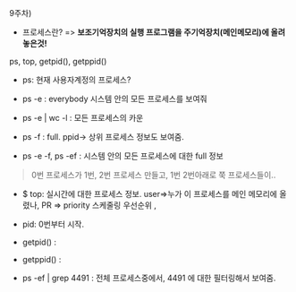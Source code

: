 9주차)

+ 프로세스란? => **보조기억장치의 실행 프로그램을 주기억장치(메인메모리)에 올려놓은것!**

  

ps, top, getpid(), getppid()

- ps: 현재 사용자계정의 프로세스?

- ps -e : everybody 시스템 안의 모든 프로세스를 보여줘
- ps -e | wc -l : 모든 프로세스의 카운
- ps -f : full. ppid-> 상위 프로세스 정보도 보여줌.
- ps -e -f, ps -ef : 시스템 안의 모든 프로세스에 대한 full 정보



> 0번 프로세스가 1번, 2번 프로세스 만들고, 1번 2번아래로 쭉 프로세스들이..



+ $ top: 실시간에 대한 프로세스 정보.   user=>누가 이 프로세스를 메인 메모리에 올렸나, PR => priority 스케줄링 우선순위 , 



+ pid: 0번부터 시작.

  

+ getpid() : 

+ getppid() : 

+ ps -ef | grep 4491  : 전체 프로세스중에서, 4491 에 대한 필터링해서 보여줌.

